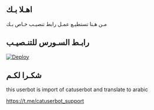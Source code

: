 ## اهـلا بـك
مـن هـنا تستطيـع عمـل رابط تنصيـب خـاص بـك

## رابـط السـورس للتنـصيـب

[![Deploy](https://www.herokucdn.com/deploy/button.svg)](https://heroku.com/deploy?template=https://github.com/iRdutssj/jmthon)

## شكـرا لكـم 


this userbot is import of catuserbot and translate to arabic

https://t.me/catuserbot_support
